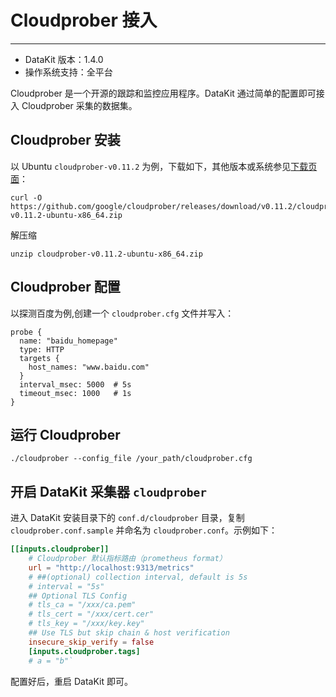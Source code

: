 
# Cloudprober 接入
---

- DataKit 版本：1.4.0
- 操作系统支持：全平台

Cloudprober 是一个开源的跟踪和监控应用程序。DataKit 通过简单的配置即可接入 Cloudprober 采集的数据集。

## Cloudprober 安装

以 Ubuntu `cloudprober-v0.11.2` 为例，下载如下，其他版本或系统参见[下载页面](https://github.com/google/cloudprober/releases)：

```shell
curl -O https://github.com/google/cloudprober/releases/download/v0.11.2/cloudprober-v0.11.2-ubuntu-x86_64.zip
```

解压缩
```shell
unzip cloudprober-v0.11.2-ubuntu-x86_64.zip
```

## Cloudprober 配置

以探测百度为例,创建一个 `cloudprober.cfg` 文件并写入：

```
probe {
  name: "baidu_homepage"
  type: HTTP
  targets {
    host_names: "www.baidu.com"
  }
  interval_msec: 5000  # 5s
  timeout_msec: 1000   # 1s
}
```

## 运行 Cloudprober 

```shell
./cloudprober --config_file /your_path/cloudprober.cfg
```

## 开启 DataKit 采集器 `cloudprober`

进入 DataKit 安装目录下的 `conf.d/cloudprober` 目录，复制 `cloudprober.conf.sample` 并命名为 `cloudprober.conf`。示例如下：

```toml
[[inputs.cloudprober]]
    # Cloudprober 默认指标路由（prometheus format）
    url = "http://localhost:9313/metrics" 
    # ##(optional) collection interval, default is 5s
    # interval = "5s"
    ## Optional TLS Config
    # tls_ca = "/xxx/ca.pem"
    # tls_cert = "/xxx/cert.cer"
    # tls_key = "/xxx/key.key"
    ## Use TLS but skip chain & host verification
    insecure_skip_verify = false
    [inputs.cloudprober.tags]
    # a = "b"`

```

配置好后，重启 DataKit 即可。
